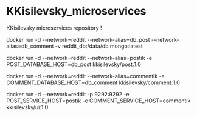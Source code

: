 # KKisilevsky_microservices
KKisilevsky microservices repository !

docker run -d --network=reddit --network-alias=db_post --network-alias=db_comment -v reddit_db:/data/db mongo:latest

docker run -d --network=reddit --network-alias=postik -e POST_DATABASE_HOST=db_post kkisilevsky/post:1.0

docker run -d --network=reddit --network-alias=commentik -e COMMENT_DATABASE_HOST=db_comment kkisilevsky/comment:1.0

docker run -d --network=reddit -p 9292:9292 -e POST_SERVICE_HOST=postik -e COMMENT_SERVICE_HOST=commentik kkisilevsky/ui:1.0
